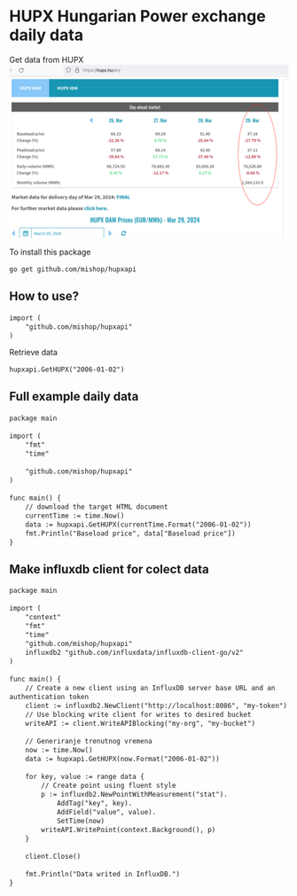 # HUPX Hungarian Power exchange daily data
Get data from HUPX 
![Data](hupxdata.png)

To install this package
```
go get github.com/mishop/hupxapi 
```

## How to use?
```
import (
	"github.com/mishop/hupxapi"
)
```

Retrieve data
```
hupxapi.GetHUPX("2006-01-02")
```

## Full example daily data
```
package main

import (
	"fmt"
	"time"

	"github.com/mishop/hupxapi"
)

func main() {
	// download the target HTML document
	currentTime := time.Now()
	data := hupxapi.GetHUPX(currentTime.Format("2006-01-02"))
	fmt.Println("Baseload price", data["Baseload price"])
}
```

## Make influxdb client for colect data

```
package main

import (
	"context"
	"fmt"
	"time"
	"github.com/mishop/hupxapi"
	influxdb2 "github.com/influxdata/influxdb-client-go/v2"
)

func main() {
	// Create a new client using an InfluxDB server base URL and an authentication token
	client := influxdb2.NewClient("http://localhost:8086", "my-token")
	// Use blocking write client for writes to desired bucket
	writeAPI := client.WriteAPIBlocking("my-org", "my-bucket")

	// Generiranje trenutnog vremena
	now := time.Now()
	data := hupxapi.GetHUPX(now.Format("2006-01-02"))

	for key, value := range data {
		// Create point using fluent style
		p := influxdb2.NewPointWithMeasurement("stat").
			AddTag("key", key).
			AddField("value", value).
			SetTime(now)
		writeAPI.WritePoint(context.Background(), p)
	}

	client.Close()

	fmt.Println("Data writed in InfluxDB.")
}
```